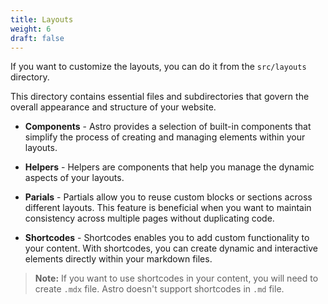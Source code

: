 ```yaml
---
title: Layouts
weight: 6
draft: false
---
```


If you want to customize the layouts, you can do it from the `src/layouts` directory.

This directory contains essential files and subdirectories that govern the overall appearance and structure of your website.

- **Components** - Astro provides a selection of built-in components that simplify the process of creating and managing elements within your layouts.

- **Helpers** - Helpers are components that help you manage the dynamic aspects of your layouts.

- **Parials** - Partials allow you to reuse custom blocks or sections across different layouts. This feature is beneficial when you want to maintain consistency across multiple pages without duplicating code.

- **Shortcodes** - Shortcodes enables you to add custom functionality to your content. With shortcodes, you can create dynamic and interactive elements directly within your markdown files.

> **Note:** If you want to use shortcodes in your content, you will need to create `.mdx` file. Astro doesn't support shortcodes in `.md` file.

